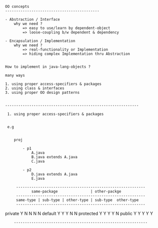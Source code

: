 
	
	OO concepts
	-------------------------------------------  
  
    - Abstraction / Interface
        why we need ?
            => easy to use/learn by dependent-object
            => loose-coupling b/w dependent & dependency

    - Encapsulation / Implementation
        why we need ?
            => real-functionality or Implementation
            => hiding complex Implementation thru Abstraction
  
  
    How to implement in java-lang-objects ?
    
    many ways
    
    1. using proper access-specifiers & packages
    2. using class & interfaces
    3. using proper OO design patterns
    
    
    -------------------------------------------------------------
    
     1. using proper access-specifiers & packages
     
     
     e.g
     
     
     	proj
     	
     		- p1  
     			A.java 
     			B.java extends A.java
     			C.java 
     			
     		- p2   
     			D.java extends A.java 
     			E.java
	     			
	     -----------------------------------------------------------
	     		same-package               | other-packge         
	     -----------------------------------------------------------
	     same-type | sub-type | other-type | sub-type  other-type
	     -----------------------------------------------------------
private     Y           N           N           N          N
default     Y           Y           Y           N          N
protected   Y           Y           Y           Y          N
public      Y           Y           Y           Y          Y 
     
        -------------------------------------------------------------
     
    
    
    